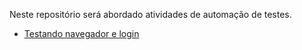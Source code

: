  Neste repositório será abordado atividades de automação de testes. 

- [Testando navegador e login](treinamento-automacao-2021/)

